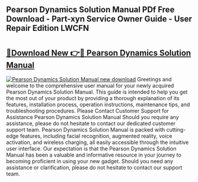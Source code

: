 ## Pearson Dynamics Solution Manual PDf Free Download - Part-xyn Service Owner Guide - User Repair Edition LWCFN

# <h2><a href="http://bc55095.oget.top/?id=Pearson+Dynamics+Solution+Manual">🔗Download New 👉🔴 Pearson Dynamics Solution Manual</a></h2>

[![Pearson Dynamics Solution Manual new download](https://i.imgur.com/5g1atiW.png)](http://bc55095.oget.top/?id=Pearson+Dynamics+Solution+Manual)
Greetings and welcome to the comprehensive user manual for your newly acquired Pearson Dynamics Solution Manual. This guide is intended to help you get the most out of your product by providing a thorough explanation of its features, installation process, operation instructions, maintenance tips, and troubleshooting procedures. Please Contact Customer Support for Assistance Pearson Dynamics Solution Manual Should you require any assistance, please do not hesitate to contact our dedicated customer support team. Pearson Dynamics Solution Manual is packed with cutting-edge features, including facial recognition, augmented reality, voice activation, and wireless charging, all easily accessible through the intuitive user interface. Our expectation is that the Pearson Dynamics Solution Manual has been a valuable and informative resource in your journey to becoming proficient in using your new gadget. Should you need any assistance or clarification, please do not hesitate to contact our support team.
